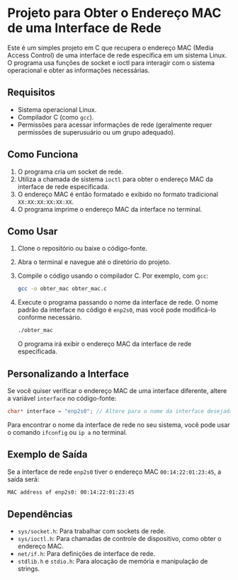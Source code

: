 # Projeto para Obter o Endereço MAC de uma Interface de Rede

Este é um simples projeto em C que recupera o endereço MAC (Media Access Control) de uma interface de rede específica em um sistema Linux. O programa usa funções de socket e ioctl para interagir com o sistema operacional e obter as informações necessárias.

## Requisitos

- Sistema operacional Linux.
- Compilador C (como `gcc`).
- Permissões para acessar informações de rede (geralmente requer permissões de superusuário ou um grupo adequado).

## Como Funciona

1. O programa cria um socket de rede.
2. Utiliza a chamada de sistema `ioctl` para obter o endereço MAC da interface de rede especificada.
3. O endereço MAC é então formatado e exibido no formato tradicional `XX:XX:XX:XX:XX:XX`.
4. O programa imprime o endereço MAC da interface no terminal.

## Como Usar

1. Clone o repositório ou baixe o código-fonte.
2. Abra o terminal e navegue até o diretório do projeto.
3. Compile o código usando o compilador C. Por exemplo, com `gcc`:
   ```bash
   gcc -o obter_mac obter_mac.c
   ```
4. Execute o programa passando o nome da interface de rede. O nome padrão da interface no código é `enp2s0`, mas você pode modificá-lo conforme necessário.
   ```bash
   ./obter_mac
   ```

   O programa irá exibir o endereço MAC da interface de rede especificada.

## Personalizando a Interface

Se você quiser verificar o endereço MAC de uma interface diferente, altere a variável `interface` no código-fonte:

```c
char* interface = "enp2s0"; // Altere para o nome da interface desejada
```

Para encontrar o nome da interface de rede no seu sistema, você pode usar o comando `ifconfig` ou `ip a` no terminal.

## Exemplo de Saída

Se a interface de rede `enp2s0` tiver o endereço MAC `00:14:22:01:23:45`, a saída será:

```bash
MAC address of enp2s0: 00:14:22:01:23:45
```

## Dependências

- `sys/socket.h`: Para trabalhar com sockets de rede.
- `sys/ioctl.h`: Para chamadas de controle de dispositivo, como obter o endereço MAC.
- `net/if.h`: Para definições de interface de rede.
- `stdlib.h` e `stdio.h`: Para alocação de memória e manipulação de strings.